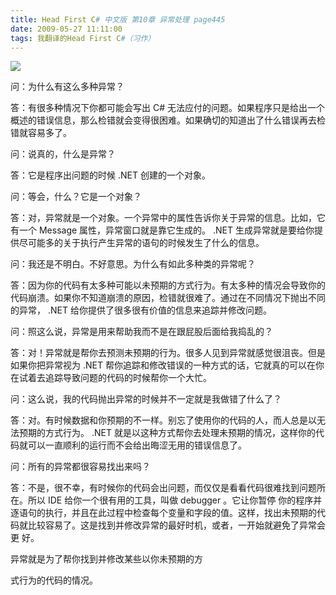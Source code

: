 ```yaml
---
title: Head First C# 中文版 第10章 异常处理 page445
date: 2009-05-27 11:11:00
tags: 我翻译的Head First C#（习作）
---
```

![](https://p-blog.csdn.net/images/p_blog_csdn_net/cuipengfei1/EntryImages/20090325/2009-03-25_13-04-01.jpg)

问：为什么有这么多种异常？

  

答：有很多种情况下你都可能会写出  C#
无法应付的问题。如果程序只是给出一个概述的错误信息，那么检错就会变得很困难。如果确切的知道出了什么错误再去检错就容易多了。

  

问：说真的，什么是异常？

  

答：它是程序出问题的时候  .NET  创建的一个对象。

  

问：等会，什么？它是一个对象？

  

答：对，异常就是一个对象。一个异常中的属性告诉你关于异常的信息。比如，它有一个  Message  属性，异常窗口就是靠它生成的。  .NET
生成异常就是要给你提供尽可能多的关于执行产生异常的语句的时候发生了什么的信息。

  

问：我还是不明白。不好意思。为什么有如此多种类的异常呢？

  

答：因为你的代码有太多种可能以未预期的方式行为。有太多种的情况会导致你的代码崩溃。如果你不知道崩溃的原因，检错就很难了。通过在不同情况下抛出不同的异常，
.NET  给你提供了很多很有价值的信息来追踪并修改问题。

  

问：照这么说，异常是用来帮助我而不是在跟屁股后面给我捣乱的？

  

答：对！异常就是帮你去预测未预期的行为。很多人见到异常就感觉很沮丧。但是如果你把异常视为  .NET
帮你追踪和修改错误的一种方式的话，它就真的可以在你在试着去追踪导致问题的代码的时候帮你一个大忙。

问：这么说，我的代码抛出异常的时候并不一定就是我做错了什么了？

  

答：对。有时候数据和你预期的不一样。别忘了使用你的代码的人，而人总是以无法预期的方式行为。  .NET
就是以这种方式帮你去处理未预期的情况，这样你的代码就可以一直顺利的运行而不会给出晦涩无用的错误信息了。

  

问：所有的异常都很容易找出来吗？

  

答：不是，很不幸，有时候你的代码会出问题，而仅仅是看看代码很难找到问题所在。所以  IDE  给你一个很有用的工具，叫做  debugger  。它让你暂停
你的程序并逐语句的执行，并且在此过程中检查每个变量和字段的值。这样，找出未预期的代码就比较容易了。这是找到并修改异常的最好时机，或者，一开始就避免了异常会更
好。

  

异常就是为了帮你找到并修改某些以你未预期的方

式行为的代码的情况。



